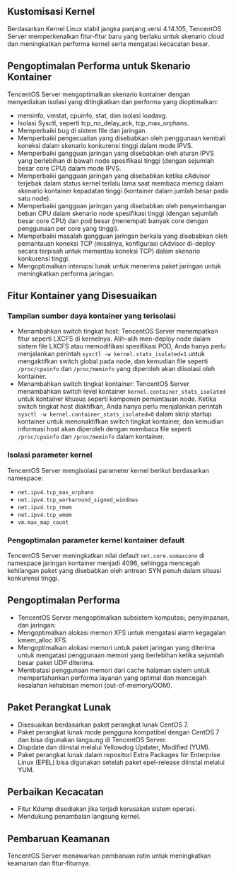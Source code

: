 ## Kustomisasi Kernel
Berdasarkan Kernel Linux stabil jangka panjang versi 4.14.105, TencentOS Server memperkenalkan fitur-fitur baru yang berlaku untuk skenario cloud dan meningkatkan performa kernel serta mengatasi kecacatan besar.

## Pengoptimalan Performa untuk Skenario Kontainer
TencentOS Server mengoptimalkan skenario kontainer dengan menyediakan isolasi yang ditingkatkan dan performa yang dioptimalkan:
- meminfo, vmstat, cpuinfo, stat, dan isolasi loadavg.
- Isolasi Sysctl, seperti tcp_no_delay_ack, tcp_max_orphans.
- Memperbaiki bug di sistem file dan jaringan.
- Memperbaiki pengecualian yang disebabkan oleh penggunaan kembali koneksi dalam skenario konkurensi tinggi dalam mode IPVS.
- Memperbaiki gangguan jaringan yang disebabkan oleh aturan IPVS yang berlebihan di bawah node spesifikasi tinggi (dengan sejumlah besar core CPU) dalam mode IPVS.
- Memperbaiki gangguan jaringan yang disebabkan ketika cAdvisor terjebak dalam status kernel terlalu lama saat membaca memcg dalam skenario kontainer kepadatan tinggi (kontainer dalam jumlah besar pada satu node).
- Memperbaiki gangguan jaringan yang disebabkan oleh penyeimbangan beban CPU dalam skenario node spesifikasi tinggi (dengan sejumlah besar core CPU) dan pod besar (menempati banyak core dengan penggunaan per core yang tinggi).
- Memperbaiki masalah gangguan jaringan berkala yang disebabkan oleh pemantauan koneksi TCP (misalnya, konfigurasi cAdvisor di-deploy secara terpisah untuk memantau koneksi TCP) dalam skenario konkurensi tinggi.
- Mengoptimalkan interupsi lunak untuk menerima paket jaringan untuk meningkatkan performa jaringan.

## Fitur Kontainer yang Disesuaikan
### Tampilan sumber daya kontainer yang terisolasi
- Menambahkan switch tingkat host: TencentOS Server menempatkan fitur seperti LXCFS di kernelnya. Alih-alih men-deploy node dalam sistem file LXCFS atau memodifikasi spesifikasi POD, Anda hanya perlu menjalankan perintah `sysctl -w kernel.stats_isolated=1` untuk mengaktifkan switch global pada node, dan kemudian file seperti `/proc/cpuinfo` dan `/proc/meminfo` yang diperoleh akan diisolasi oleh kontainer.
- Menambahkan switch tingkat kontainer: TencentOS Server menambahkan switch level kontainer `kernel.container_stats_isolated` untuk kontainer khusus seperti komponen pemantauan node. Ketika switch tingkat host diaktifkan, Anda hanya perlu menjalankan perintah `sysctl -w kernel.container_stats_isolated=0` dalam skrip startup kontainer untuk menonaktifkan switch tingkat kontainer, dan kemudian informasi host akan diperoleh dengan membaca file seperti `/proc/cpuinfo` dan `/proc/meminfo` dalam kontainer.

### Isolasi parameter kernel
TencentOS Server mengisolasi parameter kernel berikut berdasarkan namespace:
- `net.ipv4.tcp_max_orphans`
- `net.ipv4.tcp_workaround_signed_windows`
- `net.ipv4.tcp_rmem`
- `net.ipv4.tcp_wmem`
- `vm.max_map_count`

### Pengoptimalan parameter kernel kontainer default
TencentOS Server meningkatkan nilai default `net.core.somaxconn` di namespace jaringan kontainer menjadi 4096, sehingga mencegah kehilangan paket yang disebabkan oleh antrean SYN penuh dalam situasi konkurensi tinggi.

## Pengoptimalan Performa
- TencentOS Server mengoptimalkan subsistem komputasi, penyimpanan, dan jaringan:
- Mengoptimalkan alokasi memori XFS untuk mengatasi alarm kegagalan kmem_alloc XFS.
- Mengoptimalkan alokasi memori untuk paket jaringan yang diterima untuk mengatasi penggunaan memori yang berlebihan ketika sejumlah besar paket UDP diterima.
- Membatasi penggunaan memori dari cache halaman sistem untuk mempertahankan performa layanan yang optimal dan mencegah kesalahan kehabisan memori (out-of-memory/OOM).

## Paket Perangkat Lunak
- Disesuaikan berdasarkan paket perangkat lunak CentOS 7.
- Paket perangkat lunak mode pengguna kompatibel dengan CentOS 7 dan bisa digunakan langsung di TencentOS Server.
- Diupdate dan diinstal melalui Yellowdog Updater, Modified (YUM).
- Paket perangkat lunak dalam repositori Extra Packages for Enterprise Linux (EPEL) bisa digunakan setelah paket epel-release diinstal melalui YUM.

## Perbaikan Kecacatan
- Fitur Kdump disediakan jika terjadi kerusakan sistem operasi.
- Mendukung penambalan langsung kernel.

## Pembaruan Keamanan
TencentOS Server menawarkan pembaruan rutin untuk meningkatkan keamanan dan fitur-fiturnya.
